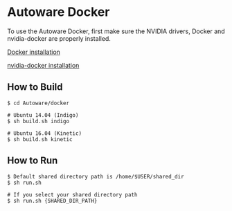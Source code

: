 # Autoware Docker
To use the Autoware Docker, first make sure the NVIDIA drivers, Docker and nvidia-docker are properly installed.

[Docker installation](https://docs.docker.com/engine/installation/linux/docker-ce/ubuntu/)


[nvidia-docker installation](https://github.com/NVIDIA/nvidia-docker)

## How to Build
```
$ cd Autoware/docker

# Ubuntu 14.04 (Indigo)
$ sh build.sh indigo

# Ubuntu 16.04 (Kinetic)
$ sh build.sh kinetic
```

## How to Run
```
$ Default shared directory path is /home/$USER/shared_dir
$ sh run.sh

# If you select your shared directory path
$ sh run.sh {SHARED_DIR_PATH}
```
